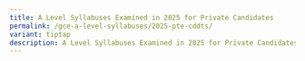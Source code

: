 ```yaml
---
title: A Level Syllabuses Examined in 2025 for Private Candidates
permalink: /gce-a-level-syllabuses/2025-pte-cddts/
variant: tiptap
description: A Level Syllabuses Examined in 2025 for Private Candidates
---
```

